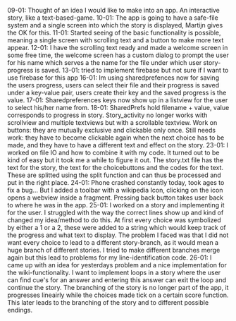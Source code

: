 09-01: Thought of an idea I would like to make into an app. An interactive story, like a text-based-game.
10-01: The app is going to have a safe-file system and a single screen into which the story is displayed, Martijn gives the OK for this.
11-01: Started seeing of the basic functionality is possible, meaning a single screen with scrolling text and a button to make more text appear.
12-01: I have the scrolling text ready and made a welcome screen in some free time, the welcome screen has a custom dialog to prompt the user for his name which serves a the name for the file under which user story-progress is saved.
13-01: tried to implement firebase but not sure if I want to use firebase for this app
16-01: Im using sharedprefences now for saving the users progress, users can select their file and their progress is saved under a key-value pair, users create their key and the saved progress is the value.
17-01: Sharedpreferences keys now show up in a listview for the user to select his/her name from.
18-01: SharedPrefs hold filename + value, value corresponds to progress in story. Story_activity no longer works with scrollview and multiple textviews but with a scrollable textview. Work on buttons: they are mutually exclusive and clickable only once. Still needs work: they have to become clickable again when the next choice has to be made, and they have to have a different text and effect on the story.
23-01: I worked on file IO and how to combine it with my code. It turned out to be kind of easy but it took me a while to figure it out. The story.txt file has the text for the story, the text for the choicebuttons and the codes for the text. These are splitted using the split function and can thus be processed and put in the right place.
24-01: Phone crashed constantly today, took ages to fix a bug... But I added a toolbar with a wikipedia Icon, clicking on the icon opens a webview inside a fragment. Pressing back button takes user back to where he was in the app.
25-01: I worked on a story and implementing it for the user. I struggled with the way the correct lines show up and kind of changed my idea/method to do this. At first every choice was symbolized by either a 1 or a 2, these were added to a string which would keep track of the progress and what text to display. The problem I faced was that I did not want every choice to lead to a different story-branch, as it would mean a huge branch of different stories. I tried to make different branches merge again but this lead to problems for my line-identification code.
26-01: I came up with an idea for yesterdays problem and a nice implementation for the wiki-functionality. I want to implement loops in a story where the user can find cue's for an answer and entering this answer can exit the loop and continue the story. The branching of the story is no longer part of the app, it progresses lineairly while the choices made tick on a certain score function. This later leads to the branching of the story and to different possible endings.
